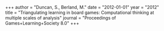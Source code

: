 +++
author = "Duncan, S., Berland, M."
date = "2012-01-01"
year = "2012"
title = "Triangulating learning in board games: Computational thinking at multiple scales of analysis"
journal = "Proceedings of Games+Learning+Society 8.0"
+++